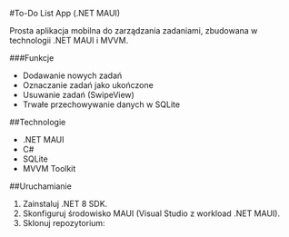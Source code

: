 #To-Do List App (.NET MAUI)

Prosta aplikacja mobilna do zarządzania zadaniami, zbudowana w technologii .NET MAUI i MVVM.

###Funkcje
- Dodawanie nowych zadań
- Oznaczanie zadań jako ukończone
- Usuwanie zadań (SwipeView)
- Trwałe przechowywanie danych w SQLite

##Technologie
- .NET MAUI
- C#
- SQLite
- MVVM Toolkit

##Uruchamianie
1. Zainstaluj .NET 8 SDK.
2. Skonfiguruj środowisko MAUI (Visual Studio z workload .NET MAUI).
3. Sklonuj repozytorium:
